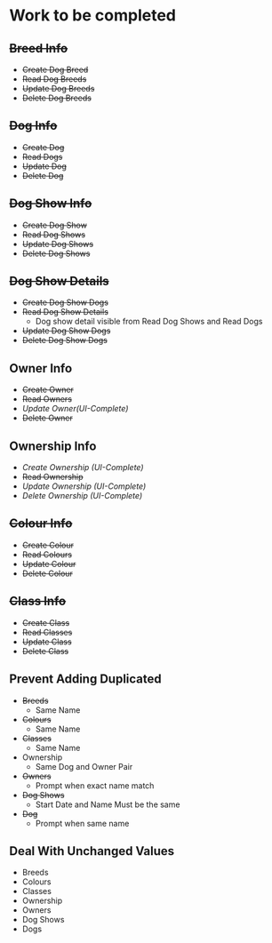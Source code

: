 # Work to be completed

## ~~Breed Info~~

- ~~Create Dog Breed~~
- ~~Read Dog Breeds~~
- ~~Update Dog Breeds~~
- ~~Delete Dog Breeds~~

## ~~Dog Info~~

- ~~Create Dog~~
- ~~Read Dogs~~
- ~~Update Dog~~
- ~~Delete Dog~~

## ~~Dog Show Info~~

- ~~Create Dog Show~~
- ~~Read Dog Shows~~
- ~~Update Dog Shows~~
- ~~Delete Dog Shows~~

## ~~Dog Show Details~~

- ~~Create Dog Show Dogs~~
- ~~Read Dog Show Details~~
  - Dog show detail visible from Read Dog Shows and Read Dogs
- ~~Update Dog Show Dogs~~
- ~~Delete Dog Show Dogs~~

## Owner Info

- ~~Create Owner~~
- ~~Read Owners~~
- _Update Owner(UI-Complete)_
- ~~Delete Owner~~

## Ownership Info

- _Create Ownership (UI-Complete)_
- ~~Read Ownership~~
- _Update Ownership (UI-Complete)_
- _Delete Ownership (UI-Complete)_

## ~~Colour Info~~

- ~~Create Colour~~
- ~~Read Colours~~
- ~~Update Colour~~
- ~~Delete Colour~~

## ~~Class Info~~

- ~~Create Class~~
- ~~Read Classes~~
- ~~Update Class~~
- ~~Delete Class~~

## Prevent Adding Duplicated

- ~~Breeds~~
  - Same Name
- ~~Colours~~
  - Same Name
- ~~Classes~~
  - Same Name
- Ownership
  - Same Dog and Owner Pair
- ~~Owners~~
  - Prompt when exact name match
- ~~Dog Shows~~
  - Start Date and Name Must be the same
- ~~Dog~~
  - Prompt when same name

## Deal With Unchanged Values

- Breeds
- Colours
- Classes
- Ownership
- Owners
- Dog Shows
- Dogs

